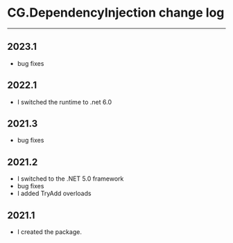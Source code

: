 # CG.DependencyInjection change log
---

## 2023.1

* bug fixes

## 2022.1

* I switched the runtime to .net 6.0

## 2021.3

* bug fixes

## 2021.2

* I switched to the .NET 5.0 framework
* bug fixes
* I added TryAdd overloads 

## 2021.1

* I created the package.

